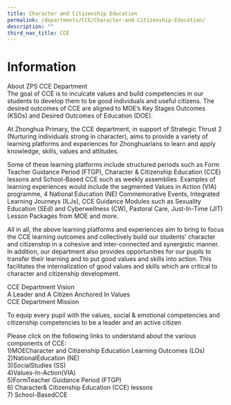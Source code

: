 ```yaml
---
title: Character and Citizenship Education
permalink: /departments/CCE/Character-and-Citizenship-Education/
description: ""
third_nav_title: CCE
---
```

Information
===================================

About ZPS CCE Department<br>
The goal of CCE is to inculcate values and build competencies in our students to develop them to be good individuals and useful citizens. The desired outcomes of CCE are aligned to MOE’s Key Stages Outcomes (KSOs) and Desired Outcomes of Education (DOE).

At Zhonghua Primary, the CCE department, in support of Strategic Thrust 2 (Nurturing individuals strong in character), aims to provide a variety of learning platforms and experiences for Zhonghuarians to learn and apply knowledge, skills, values and attitudes.

Some of these learning platforms include structured periods such as Form Teacher Guidance Period (FTGP), Character & Citizenship Education (CCE) lessons and School-Based CCE such as weekly assemblies. Examples of learning experiences would include the segmented Values in Action (VIA) programme, 4 National Education (NE) Commemorative Events, Integrated Learning Journeys (ILJs), CCE Guidance Modules such as Sexuality Education (SEd) and Cyberwellness (CW), Pastoral Care, Just-In-Time (JIT) Lesson Packages from MOE and more.

All in all, the above learning platforms and experiences aim to bring to focus the CCE learning outcomes and collectively build our students’ character and citizenship in a cohesive and inter-connected and synergistic manner. In addition, our department also provides opportunities for our pupils to transfer their learning and to put good values and skills into action. This facilitates the internalization of good values and skills which are critical to character and citizenship development.

CCE Department Vision<br>
A Leader and A Citizen Anchored In Values<br>
CCE Department Mission

  

To equip every pupil with the values, social & emotional competencies and citizenship competencies to be a leader and an active citizen 

  

Please click on the following links to understand about the various components of CCE:<br>
1)MOECharacter and Citizenship Education Learning Outcomes (LOs)<br>
2)NationalEducation (NE)<br>
3)SocialStudies (SS)<br>
4)Values-In-Action(VIA)<br>
5)FormTeacher Guidance Period (FTGP)<br>
6) Character& Citizenship Education (CCE) lessons<br>
7) School-BasedCCE